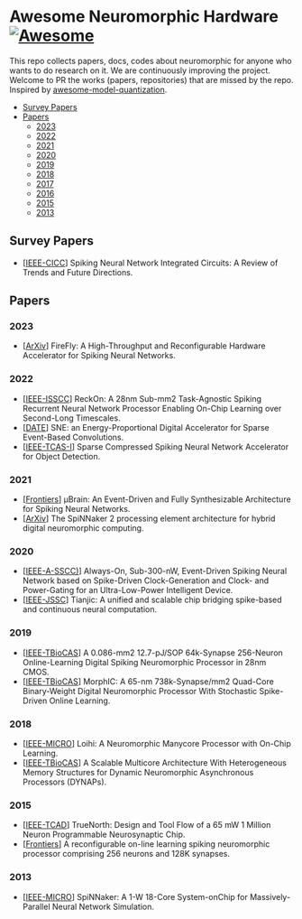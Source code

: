 # Awesome Neuromorphic Hardware [![Awesome](https://awesome.re/badge-flat.svg)](https://awesome.re)

This repo collects papers, docs, codes about neuromorphic for anyone who wants to do research on it. We are continuously improving the project. Welcome to PR the works (papers, repositories) that are missed by the repo. Inspired by [awesome-model-quantization](https://github.com/htqin/awesome-model-quantization).

- [Survey Papers](#Survey_Papers)
- [Papers](#Papers)
	- [2023](#2023) 
  - [2022](#2022)
  - [2021](#2021)
  - [2020](#2020)
  - [2019](#2019)
  - [2018](#2018)
  - [2017](#2017)
  - [2016](#2016)
  - [2015](#2015)
  - [2013](#2013)
  
## Survey Papers

- [[IEEE-CICC](https://arxiv.org/abs/2203.07006)] Spiking Neural Network Integrated Circuits: A Review of Trends and Future Directions.
  
## Papers

### 2023

- [[ArXiv](https://arxiv.org/abs/2301.01905)] FireFly: A High-Throughput and Reconfigurable Hardware Accelerator for Spiking Neural Networks.

### 2022

- [[IEEE-ISSCC](https://arxiv.org/abs/2208.09759)] ReckOn: A 28nm Sub-mm2 Task-Agnostic Spiking Recurrent Neural Network Processor Enabling On-Chip Learning over Second-Long Timescales.
- [[DATE](https://arxiv.org/abs/2204.10687)] SNE: an Energy-Proportional Digital Accelerator for Sparse Event-Based Convolutions.
- [[IEEE-TCAS-I](https://arxiv.org/abs/2205.00778)] Sparse Compressed Spiking Neural Network Accelerator for Object Detection.


### 2021

- [[Frontiers](https://www.frontiersin.org/articles/10.3389/fnins.2021.664208/full)] μBrain: An Event-Driven and Fully Synthesizable Architecture for Spiking Neural Networks.
- [[ArXiv](https://arxiv.org/abs/2103.08392)] The SpiNNaker 2 processing element architecture for hybrid digital neuromorphic computing.

### 2020

- [[IEEE-A-SSCC)](https://arxiv.org/abs/2006.12314)] Always-On, Sub-300-nW, Event-Driven Spiking Neural Network based on Spike-Driven Clock-Generation and Clock- and Power-Gating for an Ultra-Low-Power Intelligent Device.
- [[IEEE-JSSC](https://ieeexplore.ieee.org/document/8998338)] Tianjic: A unified and scalable chip bridging spike-based and continuous neural computation.


### 2019

- [[IEEE-TBioCAS](https://arxiv.org/abs/1804.07858)] A 0.086-mm2 12.7-pJ/SOP 64k-Synapse 256-Neuron Online-Learning Digital Spiking Neuromorphic Processor in 28nm CMOS.
- [[IEEE-TBioCAS](https://arxiv.org/abs/1904.08513)] MorphIC: A 65-nm 738k-Synapse/mm2 Quad-Core Binary-Weight Digital Neuromorphic Processor With Stochastic Spike-Driven Online Learning.

### 2018

- [[IEEE-MICRO](https://redwood.berkeley.edu/wp-content/uploads/2021/08/Davies2018.pdf)] Loihi: A Neuromorphic Manycore Processor with On-Chip Learning.
- [[IEEE-TBioCAS]()] A Scalable Multicore Architecture With Heterogeneous Memory Structures for Dynamic Neuromorphic Asynchronous Processors (DYNAPs).


### 2015

- [[IEEE-TCAD](https://redwood.berkeley.edu/wp-content/uploads/2021/08/Akopyan2015.pdf)] TrueNorth: Design and Tool Flow of a 65 mW 1 Million Neuron Programmable Neurosynaptic Chip.
- [[Frontiers](https://www.frontiersin.org/articles/10.3389/fnins.2015.00141/full)] A reconfigurable on-line learning spiking neuromorphic processor comprising 256 neurons and 128K synapses.

### 2013
- [[IEEE-MICRO](https://ieeexplore.ieee.org/document/6515159)] SpiNNaker: A 1-W 18-Core System-onChip for Massively-Parallel Neural Network Simulation.
